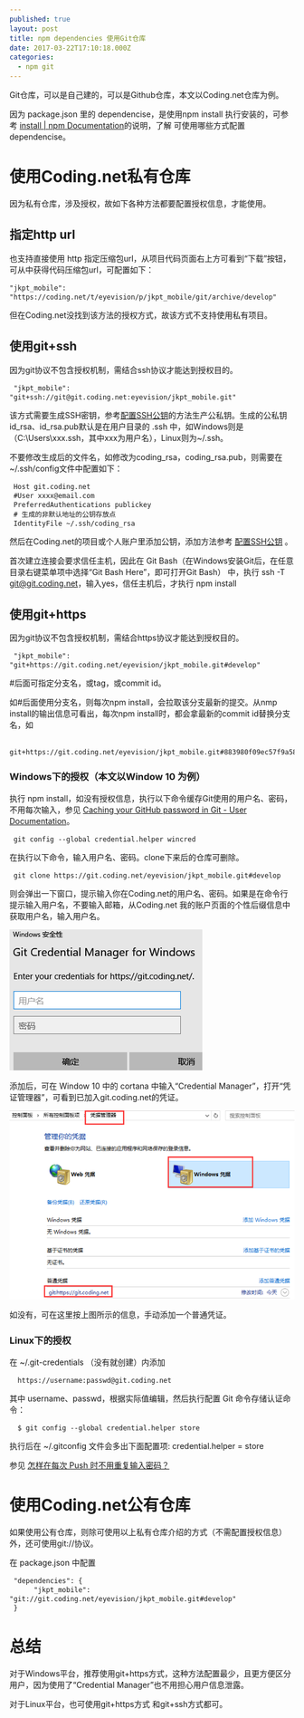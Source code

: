 ```yaml
---
published: true
layout: post
title: npm dependencies 使用Git仓库
date: 2017-03-22T17:10:18.000Z
categories:
  - npm git
---
```

Git仓库，可以是自己建的，可以是Github仓库，本文以Coding.net仓库为例。

因为 package.json 里的 dependencise，是使用npm install 执行安装的，可参考 [install | npm Documentation](https://docs.npmjs.com/cli/install)的说明，了解 可使用哪些方式配置 dependencise。


# 使用Coding.net私有仓库
因为私有仓库，涉及授权，故如下各种方法都要配置授权信息，才能使用。

## 指定http url
也支持直接使用 http 指定压缩包url，从项目代码页面右上方可看到“下载”按钮，可从中获得代码压缩包url，可配置如下：

	"jkpt_mobile": "https://coding.net/t/eyevision/p/jkpt_mobile/git/archive/develop"

但在Coding.net没找到该方法的授权方式，故该方式不支持使用私有项目。

## 使用git+ssh
因为git协议不包含授权机制，需结合ssh协议才能达到授权目的。

     "jkpt_mobile": "git+ssh://git@git.coding.net:eyevision/jkpt_mobile.git"

该方式需要生成SSH密钥，参考[配置SSH公钥](https://coding.net/help/doc/git/ssh-key.html#section)的方法生产公私钥。生成的公私钥id_rsa、id_rsa.pub默认是在用户目录的 .ssh 中，如Windows则是（C:\Users\xxx\.ssh，其中xxx为用户名），Linux则为~/.ssh。

不要修改生成后的文件名，如修改为coding_rsa，coding_rsa.pub，则需要在~/.ssh/config文件中配置如下：

     Host git.coding.net
     #User xxxx@email.com
     PreferredAuthentications publickey
     # 生成的非默认地址的公钥存放点
     IdentityFile ~/.ssh/coding_rsa

然后在Coding.net的项目或个人账户里添加公钥，添加方法参考 [配置SSH公钥](https://coding.net/help/doc/git/ssh-key.html#section) 。

首次建立连接会要求信任主机，因此在 Git Bash（在Windows安装Git后，在任意目录右键菜单项中选择“Git Bash Here”，即可打开Git Bash） 中，执行 ssh -T git@git.coding.net，输入yes，信任主机后，才执行 npm install

## 使用git+https
因为git协议不包含授权机制，需结合https协议才能达到授权目的。

     "jkpt_mobile": "git+https://git.coding.net/eyevision/jkpt_mobile.git#develop"

#后面可指定分支名，或tag，或commit id。

如#后面使用分支名，则每次npm install，会拉取该分支最新的提交。从nmp install的输出信息可看出，每次npm install时，都会拿最新的commit id替换分支名，如

     git+https://git.coding.net/eyevision/jkpt_mobile.git#883980f09ec57f9a58c50d16aa7344285bb10188

### Windows下的授权（本文以Window 10 为例）
执行 npm install，如没有授权信息，执行以下命令缓存Git使用的用户名、密码，不用每次输入，参见 [Caching your GitHub password in Git - User Documentation](https://help.github.com/articles/caching-your-github-password-in-git/)。
 
     git config --global credential.helper wincred 

在执行以下命令，输入用户名、密码。clone下来后的仓库可删除。

     git clone https://git.coding.net/eyevision/jkpt_mobile.git#develop
 
则会弹出一下窗口，提示输入你在Coding.net的用户名、密码。如果是在命令行提示输入用户名，不要输入邮箱，从Coding.net 我的账户页面的个性后缀信息中获取用户名，输入用户名。

![enter_credential.png](/img/enter_credential.png)

添加后，可在 Window 10 中的 cortana 中输入“Credential Manager”，打开“凭证管理器”，可看到已加入git.coding.net的凭证。

![credential_manager.png](/img/credential_manager.png)

如没有，可在这里按上图所示的信息，手动添加一个普通凭证。

### Linux下的授权
在 ~/.git-credentials （没有就创建）内添加

      https://username:passwd@git.coding.net

其中 username、passwd，根据实际值编辑，然后执行配置 Git 命令存储认证命令：

      $ git config --global credential.helper store

执行后在 ~/.gitconfig 文件会多出下面配置项: credential.helper = store

参见 [怎样在每次 Push 时不用重复输入密码？](https://coding.net/help/faq/git/git.html#push-)

# 使用Coding.net公有仓库
如果使用公有仓库，则除可使用以上私有仓库介绍的方式（不需配置授权信息）外，还可使用git://协议。

在 package.json 中配置

     "dependencies": {
          "jkpt_mobile": "git://git.coding.net/eyevision/jkpt_mobile.git#develop"
     }

# 总结
对于Windows平台，推荐使用git+https方式，这种方法配置最少，且更方便区分用户，因为使用了“Credential Manager”也不用担心用户信息泄露。

对于Linux平台，也可使用git+https方式 和git+ssh方式都可。
